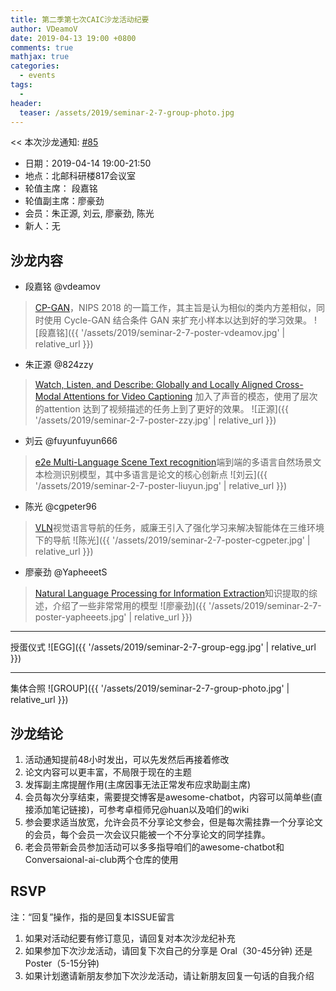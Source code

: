 ```yaml
---
title: 第二季第七次CAIC沙龙活动纪要
author: VDeamoV
date: 2019-04-13 19:00 +0800
comments: true
mathjax: true
categories: 
  - events
tags:
  - 
header:
  teaser: /assets/2019/seminar-2-7-group-photo.jpg
---
```


<< 本次沙龙通知: [#85](https://github.com/BUPT/ai-ml.club/issues/85)

- 日期：2019-04-14 19:00-21:50
- 地点：北邮科研楼817会议室
- 轮值主席： 段嘉铭 
- 轮值副主席：廖豪劲
- 会员：朱正源, 刘云, 廖豪劲, 陈光
- 新人：无


## 沙龙内容


- 段嘉铭  @vdeamov 
> [CP-GAN](https://bupt.github.io/conversational-ai-club/#/papers/low-shot-learning-via-covariance-preserving-adversarial-augmentation-networks-2018)，NIPS 2018 的一篇工作，其主旨是认为相似的类内方差相似，同时使用 Cycle-GAN 结合条件 GAN 来扩充小样本以达到好的学习效果。
![段嘉铭]({{ '/assets/2019/seminar-2-7-poster-vdeamov.jpg' | relative_url }})

- 朱正源  @824zzy 
> [Watch, Listen, and Describe: Globally and Locally Aligned Cross-Modal Attentions for Video Captioning](https://arxiv.org/abs/1804.05448) 加入了声音的模态，使用了层次的attention 达到了视频描述的任务上到了更好的效果。
![正源]({{ '/assets/2019/seminar-2-7-poster-zzy.jpg' | relative_url }})

- 刘云 @fuyunfuyun666 
> [e2e Multi-Language Scene Text recognition](https://bupt.github.io/conversational-ai-club/#/papers/e2e-mlt-an-unconstrained-end-to-end-method-for-multi-language-scene-text-2018)端到端的多语言自然场景文本检测识别模型，其中多语言是论文的核心创新点
![刘云]({{ '/assets/2019/seminar-2-7-poster-liuyun.jpg' | relative_url }})

- 陈光 @cgpeter96
>  [VLN](https://bupt.github.io/conversational-ai-club/#/papers/reinforced-cross-modal-matching-and-self-supervised-imitation-learning-for-vision-language-navigation-2018)视觉语言导航的任务，威廉王引入了强化学习来解决智能体在三维环境下的导航
![陈光]({{ '/assets/2019/seminar-2-7-poster-cgpeter.jpg' | relative_url }})

- 廖豪劲 @YapheeetS
> [Natural Language Processing for Information Extraction](https://bupt.github.io/conversational-ai-club/#/papers/natural-language-processing-for-information-extraction-2018)知识提取的综述，介绍了一些非常常用的模型
![廖豪劲]({{ '/assets/2019/seminar-2-7-poster-yapheeets.jpg' | relative_url }})

----
授蛋仪式
![EGG]({{ '/assets/2019/seminar-2-7-group-egg.jpg' | relative_url }})

----
集体合照
![GROUP]({{ '/assets/2019/seminar-2-7-group-photo.jpg' | relative_url }})


## 沙龙结论
1. 活动通知提前48小时发出，可以先发然后再接着修改
2. 论文内容可以更丰富，不局限于现在的主题
3. 发挥副主席提醒作用(主席因事无法正常发布应求助副主席)
4. 会员每次分享结束，需要提交博客是awesome-chatbot，内容可以简单些(直接添加笔记链接)，可参考卓桓师兄@huan以及咱们的wiki
5. 参会要求适当放宽，允许会员不分享论文参会，但是每次需挂靠一个分享论文的会员，每个会员一次会议只能被一个不分享论文的同学挂靠。
6. 老会员带新会员参加活动可以多多指导咱们的awesome-chatbot和Conversaional-ai-club两个仓库的使用

## RSVP

注：“回复”操作，指的是回复本ISSUE留言

1. 如果对活动纪要有修订意见，请回复对本次沙龙纪补充
2. 如果参加下次沙龙活动，请回复下次自己的分享是 Oral（30-45分钟) 还是Poster（5-15分钟)
3. 如果计划邀请新朋友参加下次沙龙活动，请让新朋友回复一句话的自我介绍




